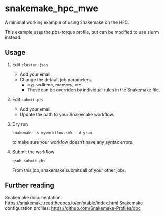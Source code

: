 # snakemake_hpc_mwe
A minimal working example of using Snakemake on the HPC.

This example uses the pbs-torque profile, but can be modified to use slurm instead.

## Usage

1. Edit `cluster.json`
	- Add your email.
	- Change the default job parameters.
		- e.g. walltime, memory, etc.
		- These can be overriden by individual rules in the Snakemake file.

1. Edit `submit.pbs`
	- Add your email.
	- Update the path to your Snakemake workflow.

1. Dry run
	```
	snakemake -s myworkflow.smk --dryrun
	```
	to make sure your workfow doesn't have any syntax errors.

1. Submit the workflow
	```
	qsub submit.pbs
	```
	From this job, snakemake submits all of your other jobs.

## Further reading

Snakemake documentation: https://snakemake.readthedocs.io/en/stable/index.html
Snakemake configuration profiles: https://github.com/Snakemake-Profiles/doc
